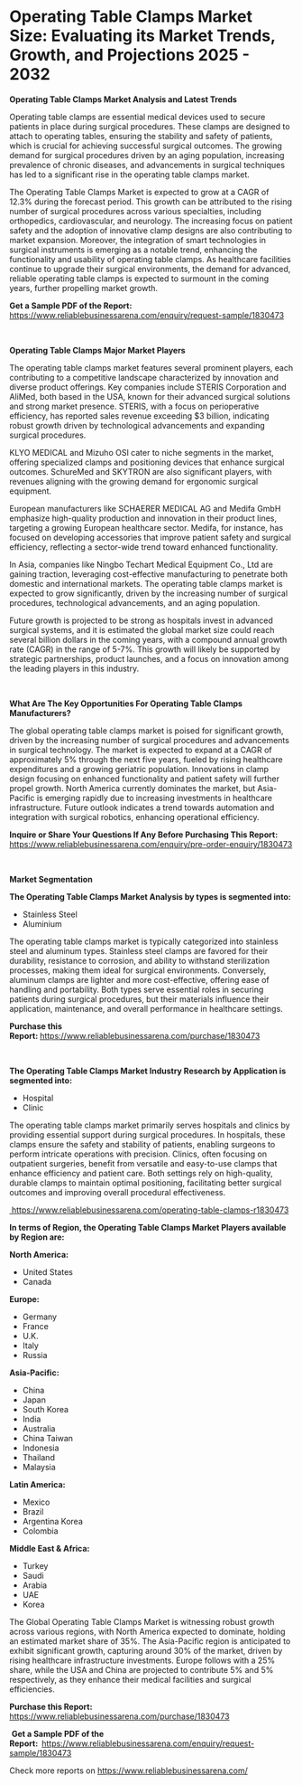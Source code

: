 <p><h1>Operating Table Clamps Market Size: Evaluating its Market Trends, Growth, and Projections 2025 - 2032</h1></p><p><strong>Operating Table Clamps Market Analysis and Latest Trends</strong></p>
<p><p>Operating table clamps are essential medical devices used to secure patients in place during surgical procedures. These clamps are designed to attach to operating tables, ensuring the stability and safety of patients, which is crucial for achieving successful surgical outcomes. The growing demand for surgical procedures driven by an aging population, increasing prevalence of chronic diseases, and advancements in surgical techniques has led to a significant rise in the operating table clamps market. </p><p>The Operating Table Clamps Market is expected to grow at a CAGR of 12.3% during the forecast period. This growth can be attributed to the rising number of surgical procedures across various specialties, including orthopedics, cardiovascular, and neurology. The increasing focus on patient safety and the adoption of innovative clamp designs are also contributing to market expansion. Moreover, the integration of smart technologies in surgical instruments is emerging as a notable trend, enhancing the functionality and usability of operating table clamps. As healthcare facilities continue to upgrade their surgical environments, the demand for advanced, reliable operating table clamps is expected to surmount in the coming years, further propelling market growth.</p></p>
<p><strong>Get a Sample PDF of the Report:&nbsp;</strong> <a href="https://www.reliablebusinessarena.com/enquiry/request-sample/1830473?utm_campaign=2182&utm_medium=2&utm_source=Github&utm_content=ia&utm_term=03032025&utm_id=operating-table-clamps">https://www.reliablebusinessarena.com/enquiry/request-sample/1830473</a></p>
<p>&nbsp;</p>
<p><strong>Operating Table Clamps Major Market Players</strong></p>
<p><p>The operating table clamps market features several prominent players, each contributing to a competitive landscape characterized by innovation and diverse product offerings. Key companies include STERIS Corporation and AliMed, both based in the USA, known for their advanced surgical solutions and strong market presence. STERIS, with a focus on perioperative efficiency, has reported sales revenue exceeding $3 billion, indicating robust growth driven by technological advancements and expanding surgical procedures.</p><p>KLYO MEDICAL and Mizuho OSI cater to niche segments in the market, offering specialized clamps and positioning devices that enhance surgical outcomes. SchureMed and SKYTRON are also significant players, with revenues aligning with the growing demand for ergonomic surgical equipment.</p><p>European manufacturers like SCHAERER MEDICAL AG and Medifa GmbH emphasize high-quality production and innovation in their product lines, targeting a growing European healthcare sector. Medifa, for instance, has focused on developing accessories that improve patient safety and surgical efficiency, reflecting a sector-wide trend toward enhanced functionality.</p><p>In Asia, companies like Ningbo Techart Medical Equipment Co., Ltd are gaining traction, leveraging cost-effective manufacturing to penetrate both domestic and international markets. The operating table clamps market is expected to grow significantly, driven by the increasing number of surgical procedures, technological advancements, and an aging population. </p><p>Future growth is projected to be strong as hospitals invest in advanced surgical systems, and it is estimated the global market size could reach several billion dollars in the coming years, with a compound annual growth rate (CAGR) in the range of 5-7%. This growth will likely be supported by strategic partnerships, product launches, and a focus on innovation among the leading players in this industry.</p></p>
<p>&nbsp;</p>
<p><strong>What Are The Key Opportunities For Operating Table Clamps Manufacturers?</strong></p>
<p><p>The global operating table clamps market is poised for significant growth, driven by the increasing number of surgical procedures and advancements in surgical technology. The market is expected to expand at a CAGR of approximately 5% through the next five years, fueled by rising healthcare expenditures and a growing geriatric population. Innovations in clamp design focusing on enhanced functionality and patient safety will further propel growth. North America currently dominates the market, but Asia-Pacific is emerging rapidly due to increasing investments in healthcare infrastructure. Future outlook indicates a trend towards automation and integration with surgical robotics, enhancing operational efficiency.</p></p>
<p><strong>Inquire or Share Your Questions If Any Before Purchasing This Report:</strong> <a href="https://www.reliablebusinessarena.com/enquiry/pre-order-enquiry/1830473?utm_campaign=2182&utm_medium=2&utm_source=Github&utm_content=ia&utm_term=03032025&utm_id=operating-table-clamps">https://www.reliablebusinessarena.com/enquiry/pre-order-enquiry/1830473</a></p>
<p>&nbsp;</p>
<p><strong>Market Segmentation</strong></p>
<p><strong>The Operating Table Clamps Market Analysis by types is segmented into:</strong></p>
<p><ul><li>Stainless Steel</li><li>Aluminium</li></ul></p>
<p><p>The operating table clamps market is typically categorized into stainless steel and aluminum types. Stainless steel clamps are favored for their durability, resistance to corrosion, and ability to withstand sterilization processes, making them ideal for surgical environments. Conversely, aluminum clamps are lighter and more cost-effective, offering ease of handling and portability. Both types serve essential roles in securing patients during surgical procedures, but their materials influence their application, maintenance, and overall performance in healthcare settings.</p></p>
<p><strong>Purchase this Report:&nbsp;</strong><a href="https://www.reliablebusinessarena.com/purchase/1830473?utm_campaign=2182&utm_medium=2&utm_source=Github&utm_content=ia&utm_term=03032025&utm_id=operating-table-clamps">https://www.reliablebusinessarena.com/purchase/1830473</a></p>
<p>&nbsp;</p>
<p><strong>The Operating Table Clamps Market Industry Research by Application is segmented into:</strong></p>
<p><ul><li>Hospital</li><li>Clinic</li></ul></p>
<p><p>The operating table clamps market primarily serves hospitals and clinics by providing essential support during surgical procedures. In hospitals, these clamps ensure the safety and stability of patients, enabling surgeons to perform intricate operations with precision. Clinics, often focusing on outpatient surgeries, benefit from versatile and easy-to-use clamps that enhance efficiency and patient care. Both settings rely on high-quality, durable clamps to maintain optimal positioning, facilitating better surgical outcomes and improving overall procedural effectiveness.</p></p>
<p><a href="https://www.reliablebusinessarena.com/operating-table-clamps-r1830473?utm_campaign=2182&utm_medium=2&utm_source=Github&utm_content=ia&utm_term=03032025&utm_id=operating-table-clamps">&nbsp;https://www.reliablebusinessarena.com/operating-table-clamps-r1830473</a></p>
<p><strong>In terms of Region, the Operating Table Clamps Market Players available by Region are:</strong></p>
<p>
    <p> <strong> North America: </strong>
        <ul>
            <li>United States</li>
            <li>Canada</li>
        </ul>
        </p> 
    <p> <strong> Europe: </strong>
        <ul>
            <li>Germany</li>
            <li>France</li>
            <li>U.K.</li>
            <li>Italy</li>
            <li>Russia</li>
        </ul>
        </p> 
    <p> <strong> Asia-Pacific: </strong>
        <ul>
            <li>China</li>
            <li>Japan</li>
            <li>South Korea</li>
            <li>India</li>
            <li>Australia</li>
            <li>China Taiwan</li>
            <li>Indonesia</li>
            <li>Thailand</li>
            <li>Malaysia</li>
        </ul>
        </p> 
    <p> <strong> Latin America: </strong>
        <ul>
            <li>Mexico</li>
            <li>Brazil</li>
            <li>Argentina Korea</li>
            <li>Colombia</li>
        </ul>
        </p> 
    <p> <strong> Middle East & Africa: </strong>
        <ul>
            <li>Turkey</li>
            <li>Saudi</li>
            <li>Arabia</li>
            <li>UAE</li>
            <li>Korea</li>
        </ul>
    </p>
    </p>
<p><p>The Global Operating Table Clamps Market is witnessing robust growth across various regions, with North America expected to dominate, holding an estimated market share of 35%. The Asia-Pacific region is anticipated to exhibit significant growth, capturing around 30% of the market, driven by rising healthcare infrastructure investments. Europe follows with a 25% share, while the USA and China are projected to contribute 5% and 5% respectively, as they enhance their medical facilities and surgical efficiencies.</p></p>
<p><strong>Purchase this Report: </strong><a href="https://www.reliablebusinessarena.com/purchase/1830473?utm_campaign=2182&utm_medium=2&utm_source=Github&utm_content=ia&utm_term=03032025&utm_id=operating-table-clamps">https://www.reliablebusinessarena.com/purchase/1830473</a></p>
<p>&nbsp;<strong>Get a Sample PDF of the Report:&nbsp;&nbsp;</strong><a href="https://www.reliablebusinessarena.com/enquiry/request-sample/1830473?utm_campaign=2182&utm_medium=2&utm_source=Github&utm_content=ia&utm_term=03032025&utm_id=operating-table-clamps">https://www.reliablebusinessarena.com/enquiry/request-sample/1830473</a></p>
<p><strong></strong></p>
<p>Check more reports on <a href="https://www.reliablebusinessarena.com/?utm_campaign=2182&utm_medium=2&utm_source=Github&utm_content=ia&utm_term=03032025&utm_id=operating-table-clamps">https://www.reliablebusinessarena.com/</a></p>